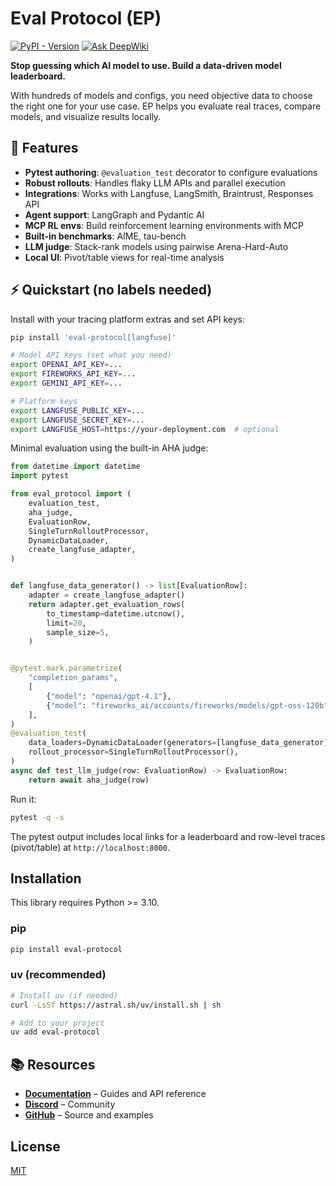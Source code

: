 # Eval Protocol (EP)

[![PyPI - Version](https://img.shields.io/pypi/v/eval-protocol)](https://pypi.org/project/eval-protocol/)
[![Ask DeepWiki](https://deepwiki.com/badge.svg)](https://deepwiki.com/eval-protocol/python-sdk)

**Stop guessing which AI model to use. Build a data-driven model leaderboard.**

With hundreds of models and configs, you need objective data to choose the right one for your use case. EP helps you evaluate real traces, compare models, and visualize results locally.

## 🚀 Features

- **Pytest authoring**: `@evaluation_test` decorator to configure evaluations
- **Robust rollouts**: Handles flaky LLM APIs and parallel execution
- **Integrations**: Works with Langfuse, LangSmith, Braintrust, Responses API
- **Agent support**: LangGraph and Pydantic AI
- **MCP RL envs**: Build reinforcement learning environments with MCP
- **Built-in benchmarks**: AIME, tau-bench
- **LLM judge**: Stack-rank models using pairwise Arena-Hard-Auto
- **Local UI**: Pivot/table views for real-time analysis

## ⚡ Quickstart (no labels needed)

Install with your tracing platform extras and set API keys:

```bash
pip install 'eval-protocol[langfuse]'

# Model API keys (set what you need)
export OPENAI_API_KEY=...
export FIREWORKS_API_KEY=...
export GEMINI_API_KEY=...

# Platform keys
export LANGFUSE_PUBLIC_KEY=...
export LANGFUSE_SECRET_KEY=...
export LANGFUSE_HOST=https://your-deployment.com  # optional
```

Minimal evaluation using the built-in AHA judge:

```python
from datetime import datetime
import pytest

from eval_protocol import (
    evaluation_test,
    aha_judge,
    EvaluationRow,
    SingleTurnRolloutProcessor,
    DynamicDataLoader,
    create_langfuse_adapter,
)


def langfuse_data_generator() -> list[EvaluationRow]:
    adapter = create_langfuse_adapter()
    return adapter.get_evaluation_rows(
        to_timestamp=datetime.utcnow(),
        limit=20,
        sample_size=5,
    )


@pytest.mark.parametrize(
    "completion_params",
    [
        {"model": "openai/gpt-4.1"},
        {"model": "fireworks_ai/accounts/fireworks/models/gpt-oss-120b"},
    ],
)
@evaluation_test(
    data_loaders=DynamicDataLoader(generators=[langfuse_data_generator]),
    rollout_processor=SingleTurnRolloutProcessor(),
)
async def test_llm_judge(row: EvaluationRow) -> EvaluationRow:
    return await aha_judge(row)
```

Run it:

```bash
pytest -q -s
```

The pytest output includes local links for a leaderboard and row-level traces (pivot/table) at `http://localhost:8000`.

## Installation

This library requires Python >= 3.10.

### pip

```bash
pip install eval-protocol
```

### uv (recommended)

```bash
# Install uv (if needed)
curl -LsSf https://astral.sh/uv/install.sh | sh

# Add to your project
uv add eval-protocol
```

## 📚 Resources

- **[Documentation](https://evalprotocol.io)** – Guides and API reference
- **[Discord](https://discord.com/channels/1137072072808472616/1400975572405850155)** – Community
- **[GitHub](https://github.com/eval-protocol/python-sdk)** – Source and examples

## License

[MIT](LICENSE)
